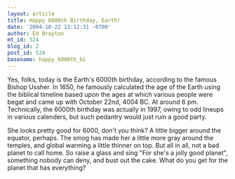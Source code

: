 ```yaml
---
layout: article
title: Happy 6000th Birthday, Earth!
date: '2004-10-22 13:12:31 -0700'
author: Ed Brayton
mt_id: 524
blog_id: 2
post_id: 524
basename: happy_6000th_bi
---
```

Yes, folks, today is the Earth's 6000th birthday, according to the famous Bishop Ussher. In 1650, he famously calculated the age of the Earth using the biblical timeline based upon the ages at which various people were begat and came up with October 22nd, 4004 BC. At around 6 pm. Technically, the 6000th birthday was actually in 1997, owing to odd lineups in various calenders, but such pedantry would just ruin a good party.

She looks pretty good for 6000, don't you think? A little bigger around the equator, perhaps. The smog has made her a little more gray around the temples, and global warming a little thinner on top. But all in all, not a bad planet to call home. So raise a glass and sing "For she's a jolly good planet", something nobody can deny, and bust out the cake. What do you get for the planet that has everything?
